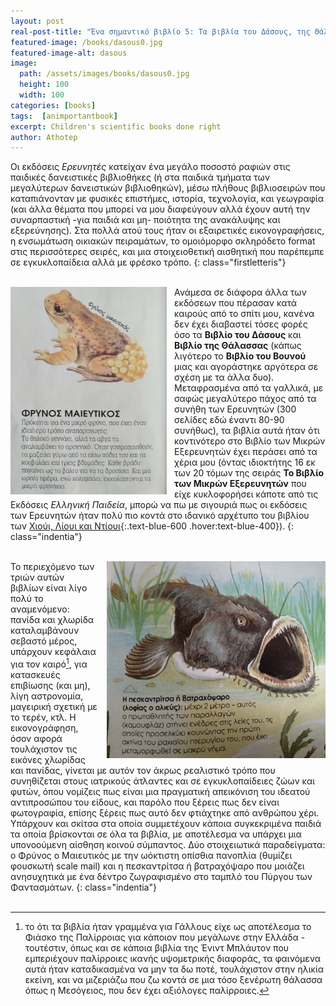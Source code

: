 ```yaml
---
layout: post
real-post-title: "Ένα σημαντικό βιβλίο 5: Τα βιβλία του Δάσους, της Θάλασσας, του Βουνού"
featured-image: /books/dasous0.jpg
featured-image-alt: dasous
image:
  path: /assets/images/books/dasous0.jpg
  height: 100
  width: 100
categories: [books]
tags:  [animportantbook]
excerpt: Children's scientific books done right
author: Athotep
---
```


Οι εκδόσεις *Ερευνητές* κατείχαν ένα μεγάλο ποσοστό ραφιών στις παιδικές δανειστικές βιβλιοθήκες (ή στα παιδικά τμήματα των μεγαλύτερων δανειστικών βιβλιοθηκών), μέσω πλήθους βιβλιοσειρών που καταπιάνονταν με φυσικές επιστήμες, ιστορία, τεχνολογία, και γεωγραφία (και άλλα θέματα που μπορεί να μου διαφεύγουν αλλά έχουν αυτή την συναρπαστική -για παιδιά και μη- ποιότητα της ανακάλυψης και εξερεύνησης). Στα πολλά ατού τους ήταν οι εξαιρετικές εικονογραφήσεις, η ενσωμάτωση οικιακών πειραμάτων, το ομοιόμορφο σκληρόδετο format στις περισσότερες σειρές, και μια στοιχειοθετική αισθητική που παρέπεμπε σε εγκυκλοπαίδεια αλλά με φρέσκο τρόπο.
{: class="firstletteris"}  
<br>

<img align="left" src="/assets/images/books/frynos1.jpg" width='250' style="padding: 0px 12px 0px 0px" alt="φρύνος">

Ανάμεσα σε διάφορα άλλα των εκδόσεων που πέρασαν κατά καιρούς από το σπίτι μου, κανένα δεν έχει διαβαστεί τόσες φορές όσο τα **Βιβλίο του Δάσους** και **Βιβλίο της Θάλασσας** (κάπως λιγότερο το **Βιβλίο του Βουνού** μιας και αγοράστηκε αργότερα σε σχέση με τα άλλα δυο). Μεταφρασμένα από τα γαλλικά, με σαφώς μεγαλύτερο πάχος από τα συνήθη των Ερευνητών (300 σελίδες εδώ έναντι 80-90 συνήθως), τα βιβλία αυτά ήταν ότι κοντινότερο στο Βιβλίο των Μικρών Εξερευνητών έχει περάσει από τα χέρια μου (όντας ιδιοκτήτης 16 εκ των 20 τόμων της σειράς **Το Βιβλίο των Μικρών Εξερευνητών** που είχε κυκλοφορήσει κάποτε από τις Εκδόσεις *Ελληνική Παιδεία*, μπορώ να πω με σιγουριά πως οι εκδόσεις των Ερευνητών ήταν πολύ πιο κοντά στο ιδανικό αρχέτυπο του βιβλίου των <a href="https://el.wikipedia.org/wiki/%CE%A7%CE%B9%CE%BF%CF%8D%CE%B7,_%CE%9B%CE%B9%CE%BF%CF%8D%CE%B7_%CE%BA%CE%B1%CE%B9_%CE%9D%CF%84%CE%B9%CE%BF%CF%8D%CE%B7" target="_blank">Χιούι, Λίουι και Ντίουι</a>{:.text-blue-600 .hover:text-blue-400}).
{: class="indentia"}  
<br>

<img align="right" src="/assets/images/books/peska1.jpg" width='350' style="padding: 0px 0px 0px 12px" alt="βατραχόψαρο">

Το περιεχόμενο των τριών αυτών βιβλίων είναι λίγο πολύ το αναμενόμενο: πανίδα και χλωρίδα καταλαμβάνουν σεβαστό μέρος, υπάρχουν κεφάλαια για τον καιρό[^1], για κατασκευές επιβίωσης (και μη), λίγη αστρονομία, μαγειρική σχετική με το τερέν, κτλ. Η εικονογράφηση, όσον αφορά τουλάχιστον τις εικόνες χλωρίδας και πανίδας, γίνεται με αυτόν τον άκρως ρεαλιστικό τρόπο που συνηθίζεται στους ιατρικούς άτλαντες και σε εγκυκλοπαίδειες ζώων και φυτών, όπου νομίζεις πως είναι μια πραγματική απεικόνιση του ιδεατού αντιπροσώπου του είδους, και παρόλο που ξέρεις πως δεν είναι φωτογραφία, επίσης ξέρεις πως αυτό δεν φτιάχτηκε από ανθρώπου χέρι. Υπάρχουν και σκίτσα στα οποία συμμετέχουν κάποια συγκεκριμένα παιδιά τα οποία βρίσκονται σε όλα τα βιβλία, με αποτέλεσμα να υπάρχει μια υπονοούμενη αίσθηση κοινού σύμπαντος. Δύο στοιχειωτικά παραδείγματα: ο Φρύνος ο Μαιευτικός με την ωόκτιστη οπίσθια πανοπλία (θυμίζει φουσκωτή scale mail) και η πεσκαντρίτσα ή βατραχόψαρο που μοιάζει ανησυχητικά με ένα δέντρο ζωγραφισμένο στο ταμπλό του Πύργου των Φαντασμάτων.
{: class="indentia"}  
<br>

[^1]:το ότι τα βιβλία ήταν γραμμένα για Γάλλους είχε ως αποτέλεσμα το Φιάσκο της Παλίρροιας για κάποιον που μεγάλωνε στην Ελλάδα - τουτέστιν, όπως και σε κάποια βιβλία της Ένιντ Μπλάυτον που εμπεριέχουν παλίρροιες ικανής υψομετρικής διαφοράς, τα φαινόμενα αυτά ήταν καταδικασμένα να μην τα δω ποτέ, τουλάχιστον στην ηλικία εκείνη, και να μιζεριάζω που ζω κοντά σε μια τόσο ξενέρωτη θάλασσα όπως η Μεσόγειος, που δεν έχει αξιόλογες παλίρροιες.